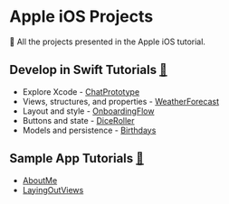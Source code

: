 # Apple iOS Projects

📱 All the projects presented in the Apple iOS tutorial.

## Develop in Swift Tutorials [🔗](https://developer.apple.com/tutorials/develop-in-swift)

- Explore Xcode - [ChatPrototype](./ChatPrototype)
- Views, structures, and properties - [WeatherForecast](./WeatherForecast)
- Layout and style - [OnboardingFlow](./OnboardingFlow)
- Buttons and state - [DiceRoller](./DiceRoller)
- Models and persistence - [Birthdays](./Birthdays/)

## Sample App Tutorials [🔗](https://developer.apple.com/tutorials/sample-apps)

- [AboutMe](./AboutMe)
- [LayingOutViews](./LayingOutViews)
